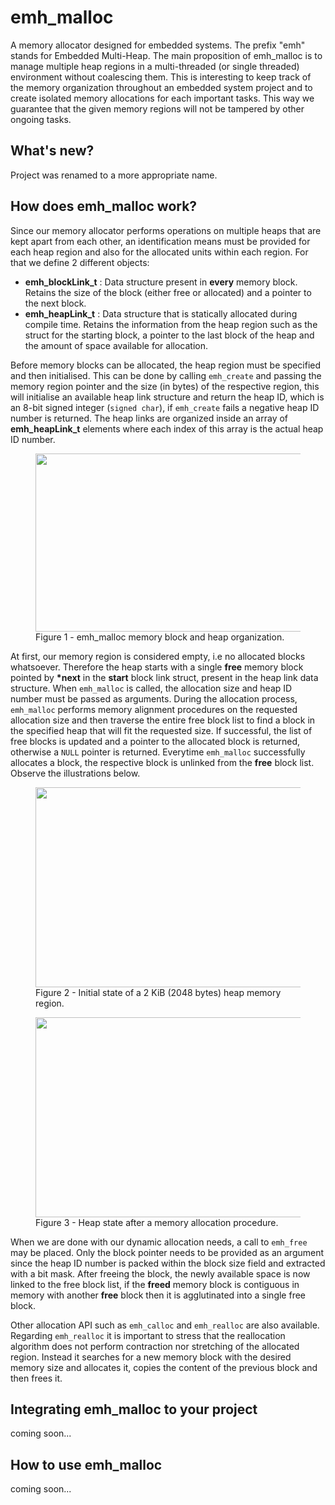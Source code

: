 # emh_malloc
A memory allocator designed for embedded systems. The prefix \"emh\" stands for Embedded Multi-Heap. The main proposition of emh_malloc is to manage multiple heap regions in a multi-threaded (or single threaded) environment without coalescing them. This is interesting to keep track of the memory organization throughout an embedded system project and to create isolated memory allocations for each important tasks. This way we guarantee that the given memory regions will not be tampered by other ongoing tasks.

## What's new?
Project was renamed to a more appropriate name.

## How does emh_malloc work?
Since our memory allocator performs operations on multiple heaps that are kept apart from each other, an identification means must be provided for each heap region and also for the allocated units within each region. For that we define 2 different objects:
* **emh_blockLink_t** : Data structure present in **every** memory block. Retains the size of the block (either free or allocated) and a pointer to the next block.  
* **emh_heapLink_t** : Data structure that is statically allocated during compile time. Retains the information from the heap region such as the struct for the starting block, a pointer to the last block of the heap and the amount of space available for allocation.

Before memory blocks can be allocated, the heap region must be specified and then initialised. This can be done by calling `emh_create` and passing the memory region pointer and the size (in bytes) of the respective region, this will initialise an available heap link structure and return the heap ID, which is an 8-bit signed integer (`signed char`), if `emh_create` fails a negative heap ID number is returned. The heap links are organized inside an array of **emh_heapLink_t** elements where each index of this array is the actual heap ID number.

<figure>
  <img align="center" height="285" width="601" src="https://github.com/Antonio-Bassi/emh_malloc/blob/main/mkdown_pics/how_emh_works.jpg">
  <figcaption>Figure 1 - emh_malloc memory block and heap organization.</figcaption>
</figure>

At first, our memory region is considered empty, i.e no allocated blocks whatsoever. Therefore the heap starts with a single **free** memory block pointed by **\*next** in the **start** block link struct, present in the heap link data structure. When `emh_malloc` is called, the allocation size and heap ID number must be passed as arguments. During the allocation process, `emh_malloc` performs memory alignment procedures on the requested allocation size and then traverse the entire free block list to find a block in the specified heap that will fit the requested size. If successful, the list of free blocks is updated and a pointer to the allocated block is returned, otherwise a `NULL` pointer is returned. Everytime `emh_malloc` successfully allocates a block, the respective block is unlinked from the **free** block list. Observe the illustrations below.

<figure>
  <img align="center" height="320" width="923" src="https://github.com/Antonio-Bassi/emh_malloc/blob/main/mkdown_pics/emh_malloc_step1.jpg">
  <figcaption>Figure 2 - Initial state of a 2 KiB (2048 bytes) heap memory region.</figcaption>
</figure>

<figure>
  <img align="center" height="320" width="923" src="https://github.com/Antonio-Bassi/emh_malloc/blob/main/mkdown_pics/emh_malloc_step2.jpg">
  <figcaption>Figure 3 - Heap state after a memory allocation procedure.</figcaption>
</figure>

When we are done with our dynamic allocation needs, a call to `emh_free` may be placed. Only the block pointer needs to be provided as an argument since the heap ID number is packed within the block size field and extracted with a bit mask. After freeing the block, the newly available space is now linked to the free block list, if the **freed** memory block is contiguous in memory with another **free** block then it is agglutinated into a single free block. 

Other allocation API such as `emh_calloc` and `emh_realloc` are also available. Regarding `emh_realloc` it is important to stress that the reallocation algorithm does not perform contraction nor stretching of the allocated region. Instead it searches for a new memory block with the desired memory size and allocates it, copies the content of the previous block and then frees it.

## Integrating emh_malloc to your project
coming soon...

## How to use emh_malloc
coming soon...
